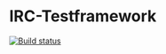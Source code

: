 # IRC-Testframework

[![Build status](https://dev.azure.com/rubenmaurer/Project%20Pricefield/_apis/build/status/Pricefield-CI)](https://dev.azure.com/rubenmaurer/Project%20Pricefield/_build/latest?definitionId=3)
